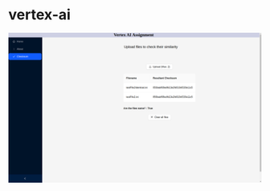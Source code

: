 # vertex-ai
![VerText webpage](https://github.com/JiaJun98/vertex-ai/blob/main/VerText%20AI%20Assignment1.png)